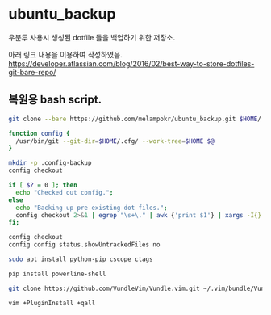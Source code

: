 # ubuntu_backup
우분투 사용시 생성된 dotfile 들을 백업하기 위한 저장소.

아래 링크 내용을 이용하여 작성하였음.
https://developer.atlassian.com/blog/2016/02/best-way-to-store-dotfiles-git-bare-repo/

## 복원용 bash script.

```bash
git clone --bare https://github.com/melampokr/ubuntu_backup.git $HOME/.cfg

function config {
  /usr/bin/git --git-dir=$HOME/.cfg/ --work-tree=$HOME $@
}

mkdir -p .config-backup
config checkout

if [ $? = 0 ]; then
  echo "Checked out config.";
else
  echo "Backing up pre-existing dot files.";
  config checkout 2>&1 | egrep "\s+\." | awk {'print $1'} | xargs -I{} mv {} .config-backup/{}
fi;

config checkout
config config status.showUntrackedFiles no

sudo apt install python-pip cscope ctags

pip install powerline-shell

git clone https://github.com/VundleVim/Vundle.vim.git ~/.vim/bundle/Vundle.vim

vim +PluginInstall +qall

```
